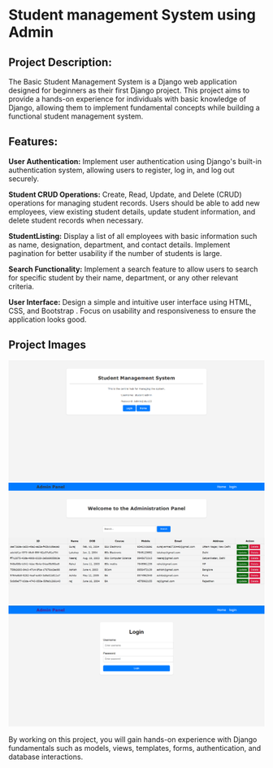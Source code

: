 # Student management System using Admin

<h2>Project Description:</h2>
The Basic Student Management System is a Django web application designed for beginners as their first Django project. This project aims to provide a hands-on experience for individuals with basic knowledge of Django, allowing them to implement fundamental concepts while building a functional student management system.


<h2>Features:</h2>
<b>User Authentication:</b>
Implement user authentication using Django's built-in authentication system, allowing users to register, log in, and log out securely.

<b>Student CRUD Operations:</b>
Create, Read, Update, and Delete (CRUD) operations for managing student records. Users should be able to add new employees, view existing student details, update student information, and delete student records when necessary.

<b>StudentListing:</b>
Display a list of all employees with basic information such as name, designation, department, and contact details. Implement pagination for better usability if the number of students is large.

<b>Search Functionality:</b>
Implement a search feature to allow users to search for specific student by their name, department, or any other relevant criteria.

<b>User Interface:</b>
Design a simple and intuitive user interface using HTML, CSS, and Bootstrap . Focus on usability and responsiveness to ensure the application looks good.

<h2>Project Images</h2>

<img src="static/images/1.png" ><br>
<img src="static/images/2.png" ><br>
<img src="static/images/3.png" ><br>

By working on this project, you will gain hands-on experience with Django fundamentals such as models, views, templates, forms, authentication, and database interactions. 
